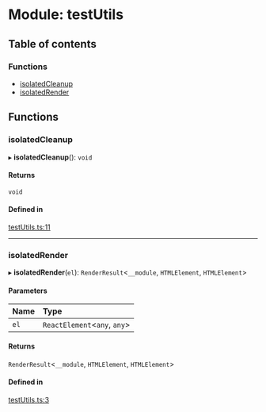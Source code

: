 # Module: testUtils

## Table of contents

### Functions

- [isolatedCleanup](../wiki/testUtils#isolatedcleanup)
- [isolatedRender](../wiki/testUtils#isolatedrender)

## Functions

### isolatedCleanup

▸ **isolatedCleanup**(): `void`

#### Returns

`void`

#### Defined in

[testUtils.ts:11](https://github.com/tristanjohnson849/react-controlled-animations/blob/2fcbb59/src/testUtils.ts#L11)

___

### isolatedRender

▸ **isolatedRender**(`el`): `RenderResult`<`__module`, `HTMLElement`, `HTMLElement`\>

#### Parameters

| Name | Type |
| :------ | :------ |
| `el` | `ReactElement`<`any`, `any`\> |

#### Returns

`RenderResult`<`__module`, `HTMLElement`, `HTMLElement`\>

#### Defined in

[testUtils.ts:3](https://github.com/tristanjohnson849/react-controlled-animations/blob/2fcbb59/src/testUtils.ts#L3)
